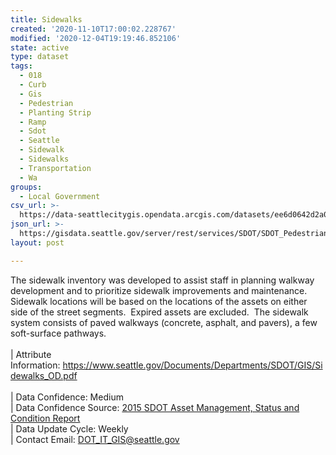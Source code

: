 ```yaml
---
title: Sidewalks
created: '2020-11-10T17:00:02.228767'
modified: '2020-12-04T19:19:46.852106'
state: active
type: dataset
tags:
  - 018
  - Curb
  - Gis
  - Pedestrian
  - Planting Strip
  - Ramp
  - Sdot
  - Seattle
  - Sidewalk
  - Sidewalks
  - Transportation
  - Wa
groups:
  - Local Government
csv_url: >-
  https://data-seattlecitygis.opendata.arcgis.com/datasets/ee6d0642d2a04e35892d0eab77d971d6_2.csv?outSR=%7B%22latestWkid%22%3A2926%2C%22wkid%22%3A2926%7D
json_url: >-
  https://gisdata.seattle.gov/server/rest/services/SDOT/SDOT_Pedestrian/MapServer/2
layout: post

---
```

The sidewalk inventory was developed to assist staff in planning walkway development and to prioritize sidewalk improvements and maintenance.  Sidewalk locations will be based on the locations of the assets on either side of the street segments.  Expired assets are excluded.  The sidewalk system consists of paved walkways (concrete, asphalt, and pavers), a few soft-surface pathways.  
<br /><br />| Attribute Information: <a href='https://www.seattle.gov/Documents/Departments/SDOT/GIS/Sidewalks_OD.pdf' rel='nofollow ugc' target='_blank'>https://www.seattle.gov/Documents/Departments/SDOT/GIS/Sidewalks_OD.pdf</a> <br /><br />| Data Confidence: Medium <br />| Data Confidence Source: <a href='https://www.seattle.gov/Documents/Departments/SDOT/About/SDOT2015SCReportFinal12-7-2015.pdf' rel='nofollow ugc' target='_blank'>2015 SDOT Asset Management, Status and Condition Report</a> <br />| Data Update Cycle: Weekly <br />| Contact Email: <a href='mailto:DOT_IT_GIS@seattle.gov' rel='nofollow ugc' target='_blank'>DOT_IT_GIS@seattle.gov</a>
